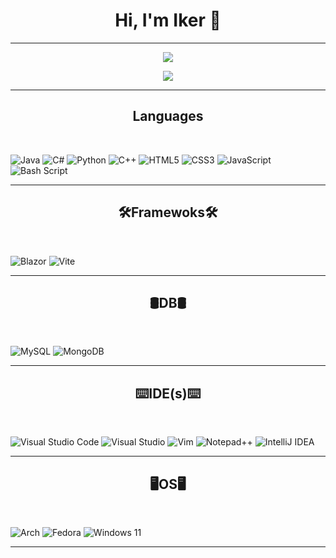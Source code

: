 <h1 align="center">Hi, I'm Iker 👋</h1>

<hr/>

<p align="center">
 <img src="https://github-readme-stats-eight-theta.vercel.app/api/top-langs/?username=IkerOwO&layout=compact&langs_count=8&theme=radical&locale=en"/>
 <p align="center">
    <img src="https://github-readme-activity-graph.vercel.app/graph?username=IkerOwO&theme=modern-lilac"/>
<hr/>

<h2 align="center"></>Languages</></h2>
<br/>


 ![Java](https://img.shields.io/badge/java-%23ED8B00.svg?style=for-the-badge&logo=openjdk&logoColor=white)
 ![C#](https://img.shields.io/badge/c%23-%23239120.svg?style=for-the-badge&logo=csharp&logoColor=white)
 ![Python](https://img.shields.io/badge/python-3670A0?style=for-the-badge&logo=python&logoColor=ffdd54)
 ![C++](https://img.shields.io/badge/c++-%2300599C.svg?style=for-the-badge&logo=c%2B%2B&logoColor=white)
 ![HTML5](https://img.shields.io/badge/html5-%23E34F26.svg?style=for-the-badge&logo=html5&logoColor=white)
 ![CSS3](https://img.shields.io/badge/css3-%231572B6.svg?style=for-the-badge&logo=css3&logoColor=white)
 ![JavaScript](https://img.shields.io/badge/javascript-%23323330.svg?style=for-the-badge&logo=javascript&logoColor=%23F7DF1E)
 ![Bash Script](https://img.shields.io/badge/bash_script-%23121011.svg?style=for-the-badge&logo=gnu-bash&logoColor=white)


<hr/>

<h2 align="center">🛠️Framewoks🛠️</h2>
<br/>


![Blazor](https://img.shields.io/badge/blazor-%235C2D91.svg?style=for-the-badge&logo=blazor&logoColor=white)
![Vite](https://img.shields.io/badge/vite-%23646CFF.svg?style=for-the-badge&logo=vite&logoColor=white)

<hr/>


<h2 align="center">🛢DB🛢</h2>
<br/>


![MySQL](https://img.shields.io/badge/mysql-4479A1.svg?style=for-the-badge&logo=mysql&logoColor=white)
![MongoDB](https://img.shields.io/badge/MongoDB-%234ea94b.svg?style=for-the-badge&logo=mongodb&logoColor=white)

<hr/>


<h2 align="center">⌨️IDE(s)⌨️</h2>
<br/>


   ![Visual Studio Code](https://img.shields.io/badge/Visual%20Studio%20Code-0078d7.svg?style=for-the-badge&logo=visual-studio-code&logoColor=white)
   ![Visual Studio](https://img.shields.io/badge/Visual%20Studio-5C2D91.svg?style=for-the-badge&logo=visual-studio&logoColor=white)
   ![Vim](https://img.shields.io/badge/VIM-%2311AB00.svg?style=for-the-badge&logo=vim&logoColor=white)
   ![Notepad++](https://img.shields.io/badge/Notepad++-90E59A.svg?style=for-the-badge&logo=notepad%2b%2b&logoColor=black)
   ![IntelliJ IDEA](https://img.shields.io/badge/IntelliJIDEA-000000.svg?style=for-the-badge&logo=intellij-idea&logoColor=white)


<hr/>

<h2 align="center"> 🖥️OS🖥️ </h2>
</br>


 ![Arch](https://img.shields.io/badge/Arch%20Linux-1793D1?logo=arch-linux&logoColor=fff&style=for-the-badge)
 ![Fedora](https://img.shields.io/badge/Fedora-294172?style=for-the-badge&logo=fedora&logoColor=white)
 ![Windows 11](https://img.shields.io/badge/Windows%2011-%230079d5.svg?style=for-the-badge&logo=Windows%2011&logoColor=white)

<hr/>


